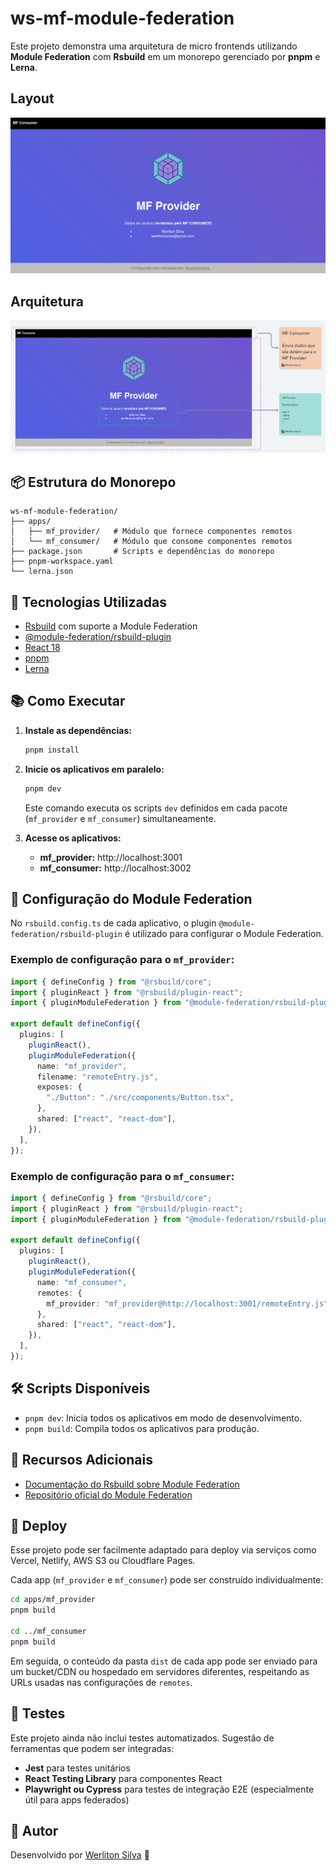 # ws-mf-module-federation

Este projeto demonstra uma arquitetura de micro frontends utilizando **Module Federation** com **Rsbuild** em um monorepo gerenciado por **pnpm** e **Lerna**.

## Layout

![Layout](./assets/screen.png)

## Arquitetura

![Layout](./assets/arch.png)

## 📦 Estrutura do Monorepo

```
ws-mf-module-federation/
├── apps/
│   ├── mf_provider/   # Módulo que fornece componentes remotos
│   └── mf_consumer/   # Módulo que consome componentes remotos
├── package.json       # Scripts e dependências do monorepo
├── pnpm-workspace.yaml
└── lerna.json
```

## 🚀 Tecnologias Utilizadas

- [Rsbuild](https://rsbuild.dev) com suporte a Module Federation
- [@module-federation/rsbuild-plugin](https://www.npmjs.com/package/@module-federation/rsbuild-plugin)
- [React 18](https://reactjs.org)
- [pnpm](https://pnpm.io)
- [Lerna](https://lerna.js.org)

## 📚 Como Executar

1. **Instale as dependências:**

   ```bash
   pnpm install
   ```

2. **Inicie os aplicativos em paralelo:**

   ```bash
   pnpm dev
   ```

   Este comando executa os scripts `dev` definidos em cada pacote (`mf_provider` e `mf_consumer`) simultaneamente.

3. **Acesse os aplicativos:**

   - **mf_provider:** http://localhost:3001
   - **mf_consumer:** http://localhost:3002

## 🧩 Configuração do Module Federation

No `rsbuild.config.ts` de cada aplicativo, o plugin `@module-federation/rsbuild-plugin` é utilizado para configurar o Module Federation.

### Exemplo de configuração para o `mf_provider`:

```ts
import { defineConfig } from "@rsbuild/core";
import { pluginReact } from "@rsbuild/plugin-react";
import { pluginModuleFederation } from "@module-federation/rsbuild-plugin";

export default defineConfig({
  plugins: [
    pluginReact(),
    pluginModuleFederation({
      name: "mf_provider",
      filename: "remoteEntry.js",
      exposes: {
        "./Button": "./src/components/Button.tsx",
      },
      shared: ["react", "react-dom"],
    }),
  ],
});
```

### Exemplo de configuração para o `mf_consumer`:

```ts
import { defineConfig } from "@rsbuild/core";
import { pluginReact } from "@rsbuild/plugin-react";
import { pluginModuleFederation } from "@module-federation/rsbuild-plugin";

export default defineConfig({
  plugins: [
    pluginReact(),
    pluginModuleFederation({
      name: "mf_consumer",
      remotes: {
        mf_provider: "mf_provider@http://localhost:3001/remoteEntry.js",
      },
      shared: ["react", "react-dom"],
    }),
  ],
});
```

## 🛠️ Scripts Disponíveis

- `pnpm dev`: Inicia todos os aplicativos em modo de desenvolvimento.
- `pnpm build`: Compila todos os aplicativos para produção.

## 📖 Recursos Adicionais

- [Documentação do Rsbuild sobre Module Federation](https://rsbuild.dev/guide/advanced/module-federation)
- [Repositório oficial do Module Federation](https://github.com/module-federation)

## 🚢 Deploy

Esse projeto pode ser facilmente adaptado para deploy via serviços como Vercel, Netlify, AWS S3 ou Cloudflare Pages.

Cada app (`mf_provider` e `mf_consumer`) pode ser construído individualmente:

```bash
cd apps/mf_provider
pnpm build

cd ../mf_consumer
pnpm build
```

Em seguida, o conteúdo da pasta `dist` de cada app pode ser enviado para um bucket/CDN ou hospedado em servidores diferentes, respeitando as URLs usadas nas configurações de `remotes`.

## 🧪 Testes

Este projeto ainda não inclui testes automatizados. Sugestão de ferramentas que podem ser integradas:

- **Jest** para testes unitários
- **React Testing Library** para componentes React
- **Playwright ou Cypress** para testes de integração E2E (especialmente útil para apps federados)

## 👤 Autor

Desenvolvido por [Werliton Silva](https://github.com/werliton) 🚀
